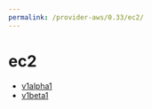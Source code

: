 ```yaml
---
permalink: /provider-aws/0.33/ec2/
---
```


# ec2



* [v1alpha1](v1alpha1/index.md)
* [v1beta1](v1beta1/index.md)
